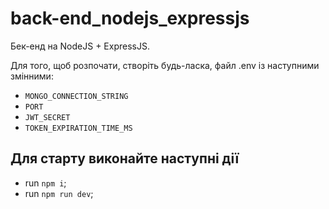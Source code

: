 # back-end_nodejs_expressjs

Бек-енд на NodeJS + ExpressJS.

Для того, щоб розпочати, створіть будь-ласка, файл .env із наступними змінними:

- `MONGO_CONNECTION_STRING`
- `PORT`
- `JWT_SECRET`
- `TOKEN_EXPIRATION_TIME_MS`

## Для старту виконайте наступні дії

- run `npm i`;
- run `npm run dev`;
